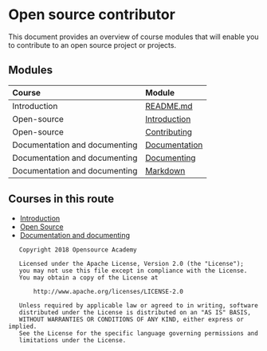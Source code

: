 # Open source contributor

This document provides an overview of course modules that will enable you to contribute to an open source project or projects.

## Modules

| Course                        | Module                                                                                                           |
| :---                          | :---                                                                                                             |
| Introduction                  | [README.md](https://github.com/Opensource-Academy/introduction)                                            |
| Open-source                   | [Introduction](https://github.com/Opensource-Academy/open-source/blob/master/101_introduction_to_open_source.md) |
| Open-source                   | [Contributing](https://github.com/Opensource-Academy/open-source/blob/master/102_contributing.md)                |
| Documentation and documenting | [Documentation](https://github.com/Opensource-Academy/documentation/blob/master/101_documentation.md)            |
| Documentation and documenting | [Documenting](https://github.com/Opensource-Academy/documentation/blob/master/102_documenting.md)                |
| Documentation and documenting | [Markdown](https://github.com/Opensource-Academy/documentation/blob/master/103_markdown.md)                      |


## Courses in this route

- [Introduction](https://github.com/Opensource-Academy/introduction)
- [Open Source](https://github.com/Opensource-Academy/open-source)
- [Documentation and documenting](https://github.com/Opensource-Academy/documentation)

```
   Copyright 2018 Opensource Academy

   Licensed under the Apache License, Version 2.0 (the "License");
   you may not use this file except in compliance with the License.
   You may obtain a copy of the License at

       http://www.apache.org/licenses/LICENSE-2.0

   Unless required by applicable law or agreed to in writing, software
   distributed under the License is distributed on an "AS IS" BASIS,
   WITHOUT WARRANTIES OR CONDITIONS OF ANY KIND, either express or implied.
   See the License for the specific language governing permissions and
   limitations under the License.
```
